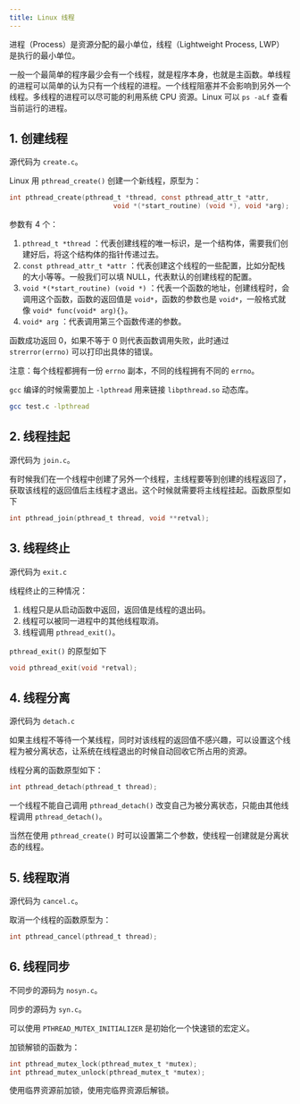 ```yaml
---
title: Linux 线程
---
```


进程（Process）是资源分配的最小单位，线程（Lightweight Process, LWP）是执行的最小单位。

一般一个最简单的程序最少会有一个线程，就是程序本身，也就是主函数。单线程的进程可以简单的认为只有一个线程的进程。一个线程阻塞并不会影响到另外一个线程。多线程的进程可以尽可能的利用系统 CPU 资源。Linux 可以 `ps -aLf` 查看当前运行的进程。

## 1. 创建线程

源代码为 `create.c`。

Linux 用 `pthread_create()` 创建一个新线程，原型为：

```c
int pthread_create(pthread_t *thread, const pthread_attr_t *attr,
                          void *(*start_routine) (void *), void *arg);
```

参数有 4 个：

1. `pthread_t *thread` ：代表创建线程的唯一标识，是一个结构体，需要我们创建好后，将这个结构体的指针传递过去。
2. `const pthread_attr_t *attr` ：代表创建这个线程的一些配置，比如分配栈的大小等等。一般我们可以填 NULL，代表默认的创建线程的配置。
3. `void *(*start_routine) (void *)` ：代表一个函数的地址，创建线程时，会调用这个函数，函数的返回值是 `void*`，函数的参数也是 `void*`，一般格式就像 `void* func(void* arg){}`。
4. `void* arg`  ：代表调用第三个函数传递的参数。

函数成功返回 0，如果不等于 0 则代表函数调用失败，此时通过 `strerror(errno)` 可以打印出具体的错误。

注意：每个线程都拥有一份 `errno` 副本，不同的线程拥有不同的 `errno`。

 `gcc` 编译的时候需要加上 `-lpthread` 用来链接 `libpthread.so` 动态库。

```bash
gcc test.c -lpthread
```

## 2. 线程挂起

源代码为 `join.c`。

有时候我们在一个线程中创建了另外一个线程，主线程要等到创建的线程返回了，获取该线程的返回值后主线程才退出。这个时候就需要将主线程挂起。函数原型如下

```c
int pthread_join(pthread_t thread, void **retval);
```

## 3. 线程终止

源代码为 `exit.c`

线程终止的三种情况：

1. 线程只是从启动函数中返回，返回值是线程的退出码。
2. 线程可以被同一进程中的其他线程取消。
3. 线程调用 `pthread_exit()`。

`pthread_exit()` 的原型如下

```c
void pthread_exit(void *retval);
```

## 4. 线程分离

源代码为 `detach.c`

如果主线程不等待一个某线程，同时对该线程的返回值不感兴趣，可以设置这个线程为被分离状态，让系统在线程退出的时候自动回收它所占用的资源。

线程分离的函数原型如下：

```c
int pthread_detach(pthread_t thread);
```

一个线程不能自己调用 `pthread_detach()` 改变自己为被分离状态，只能由其他线程调用 `pthread_detach()`。

当然在使用 `pthread_create()` 时可以设置第二个参数，使线程一创建就是分离状态的线程。

## 5. 线程取消

源代码为 `cancel.c`。

取消一个线程的函数原型为：

```c
int pthread_cancel(pthread_t thread);
```

## 6. 线程同步

不同步的源码为 `nosyn.c`。

同步的源码为 `syn.c`。

可以使用 `PTHREAD_MUTEX_INITIALIZER` 是初始化一个快速锁的宏定义。

加锁解锁的函数为：

```c
int pthread_mutex_lock(pthread_mutex_t *mutex);
int pthread_mutex_unlock(pthread_mutex_t *mutex);
```

使用临界资源前加锁，使用完临界资源后解锁。